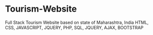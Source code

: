 # Tourism-Website
Full Stack Tourism Website based on state of Maharashtra, India
HTML, CSS, JAVASCRIPT, JQUERY, PHP, SQL, JQUERY, AJAX, BOOTSTRAP
